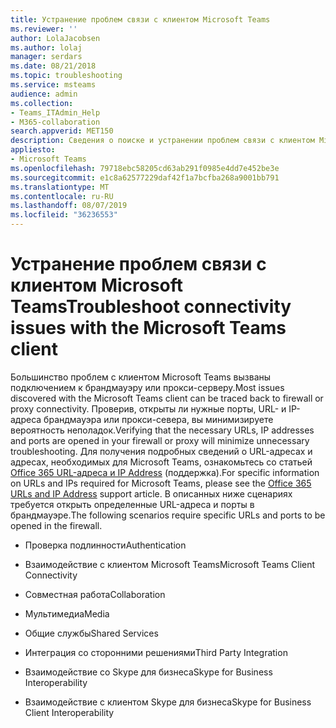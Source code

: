 ```yaml
---
title: Устранение проблем связи с клиентом Microsoft Teams
ms.reviewer: ''
author: LolaJacobsen
ms.author: lolaj
manager: serdars
ms.date: 08/21/2018
ms.topic: troubleshooting
ms.service: msteams
audience: admin
ms.collection:
- Teams_ITAdmin_Help
- M365-collaboration
search.appverid: MET150
description: Сведения о поиске и устранении проблем связи с клиентом Microsoft Teams, которые чаще всего вызваны подключением к брандмауэру или прокси-серверу.
appliesto:
- Microsoft Teams
ms.openlocfilehash: 79718ebc58205cd63ab291f0985e4dd7e452be3e
ms.sourcegitcommit: e1c8a62577229daf42f1a7bcfba268a9001bb791
ms.translationtype: MT
ms.contentlocale: ru-RU
ms.lasthandoff: 08/07/2019
ms.locfileid: "36236553"
---
```

<a name="troubleshoot-connectivity-issues-with-the-microsoft-teams-client"></a><span data-ttu-id="cc4cf-103">Устранение проблем связи с клиентом Microsoft Teams</span><span class="sxs-lookup"><span data-stu-id="cc4cf-103">Troubleshoot connectivity issues with the Microsoft Teams client</span></span>
==============================================================

<span data-ttu-id="cc4cf-104">Большинство проблем с клиентом Microsoft Teams вызваны подключением к брандмауэру или прокси-серверу.</span><span class="sxs-lookup"><span data-stu-id="cc4cf-104">Most issues discovered with the Microsoft Teams client can be traced back to firewall or proxy connectivity.</span></span> <span data-ttu-id="cc4cf-105">Проверив, открыты ли нужные порты, URL- и IP-адреса брандмауэра или прокси-севера, вы минимизируете вероятность неполадок.</span><span class="sxs-lookup"><span data-stu-id="cc4cf-105">Verifying that the necessary URLs, IP addresses and ports are opened in your firewall or proxy will minimize unnecessary troubleshooting.</span></span> <span data-ttu-id="cc4cf-106">Для получения подробных сведений о URL-адресах и адресах, необходимых для Microsoft Teams, ознакомьтесь со статьей [Office 365 URL-адреса и IP Address](https://support.office.com/article/Office-365-URLs-and-IP-address-ranges-8548a211-3fe7-47cb-abb1-355ea5aa88a2) (поддержка).</span><span class="sxs-lookup"><span data-stu-id="cc4cf-106">For specific information on URLs and IPs required for Microsoft Teams, please see the [Office 365 URLs and IP Address](https://support.office.com/article/Office-365-URLs-and-IP-address-ranges-8548a211-3fe7-47cb-abb1-355ea5aa88a2) support article.</span></span> <span data-ttu-id="cc4cf-107">В описанных ниже сценариях требуется открыть определенные URL-адреса и порты в брандмауэре.</span><span class="sxs-lookup"><span data-stu-id="cc4cf-107">The following scenarios require specific URLs and ports to be opened in the firewall.</span></span>

-   <span data-ttu-id="cc4cf-108">Проверка подлинности</span><span class="sxs-lookup"><span data-stu-id="cc4cf-108">Authentication</span></span>

-   <span data-ttu-id="cc4cf-109">Взаимодействие с клиентом Microsoft Teams</span><span class="sxs-lookup"><span data-stu-id="cc4cf-109">Microsoft Teams Client Connectivity</span></span>

-   <span data-ttu-id="cc4cf-110">Совместная работа</span><span class="sxs-lookup"><span data-stu-id="cc4cf-110">Collaboration</span></span>

-   <span data-ttu-id="cc4cf-111">Мультимедиа</span><span class="sxs-lookup"><span data-stu-id="cc4cf-111">Media</span></span>

-   <span data-ttu-id="cc4cf-112">Общие службы</span><span class="sxs-lookup"><span data-stu-id="cc4cf-112">Shared Services</span></span>

-   <span data-ttu-id="cc4cf-113">Интеграция со сторонними решениями</span><span class="sxs-lookup"><span data-stu-id="cc4cf-113">Third Party Integration</span></span>

-   <span data-ttu-id="cc4cf-114">Взаимодействие со Skype для бизнеса</span><span class="sxs-lookup"><span data-stu-id="cc4cf-114">Skype for Business Interoperability</span></span>

-   <span data-ttu-id="cc4cf-115">Взаимодействие с клиентом Skype для бизнеса</span><span class="sxs-lookup"><span data-stu-id="cc4cf-115">Skype for Business Client Interoperability</span></span>

